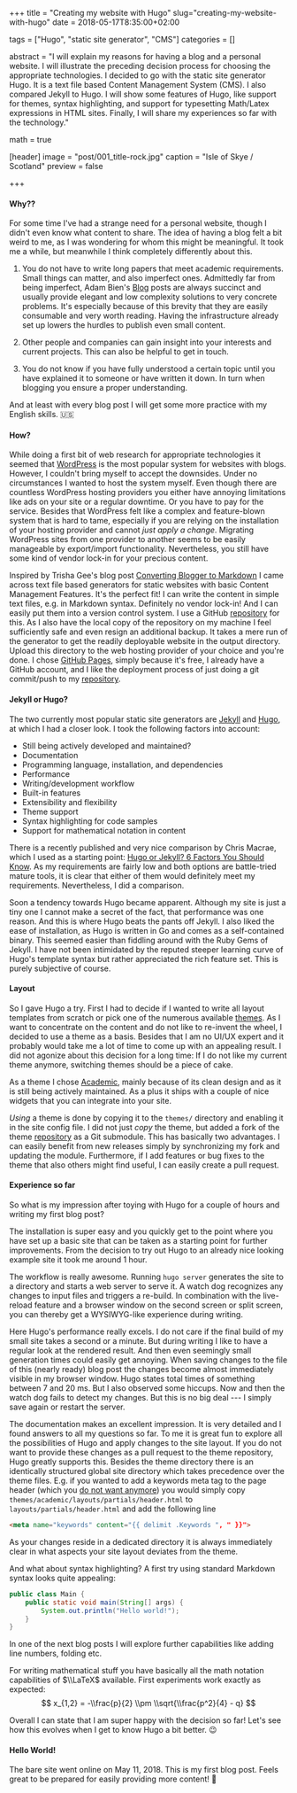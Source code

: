 +++
title = "Creating my website with Hugo"
slug="creating-my-website-with-hugo"
date = 2018-05-17T8:35:00+02:00

tags = ["Hugo", "static site generator", "CMS"]
categories = []

abstract = "I will explain my reasons for having a blog and a personal website. I will illustrate the preceding decision process for choosing the appropriate technologies. I decided to go with the static site generator Hugo. It is a text file based Content Management System (CMS). I also compared Jekyll to Hugo. I will show some features of Hugo, like support for themes, syntax highlighting, and support for typesetting Math/Latex expressions in HTML sites. Finally, I will share my experiences so far with the technology."

math = true

[header]
image = "post/001_title-rock.jpg"
caption = "Isle of Skye / Scotland"
preview = false

+++


#### Why??

For some time I've had a strange need for a personal website, though I didn't even know what content to share. The idea of having a blog felt a bit weird
 to me, as I was wondering for whom this might be meaningful. It took me a while, but meanwhile I think completely differently about this.

1. You do not have to write long papers that meet academic requirements. Small things can matter, and also imperfect ones. Admittedly far from being imperfect,
 Adam Bien's [Blog](http://adambien.blog/roller/abien/) posts are always succinct and usually provide elegant and low complexity solutions to very concrete 
 problems. It's especially because of this brevity that they are easily consumable and very worth reading. Having the infrastructure already set up lowers the 
 hurdles to publish even small content.
 
2. Other people and companies can gain insight into your interests and current projects. This can also be helpful to get in touch.

3. You do not know if you have fully understood a certain topic until you have explained it to someone or have written it down. In turn when blogging you 
ensure a proper understanding.

And at least with every blog post I will get some more practice with my English skills. :us:
  

#### How?

While doing a first bit of web research for appropriate technologies it seemed that [WordPress](https://wordpress.org/) is the most popular system for websites
 with blogs. However, I couldn't bring myself to accept the downsides. Under no circumstances I wanted to host the system myself. Even though there are
 countless WordPress hosting providers you either have annoying limitations like ads on your site or a regular downtime. Or you have to pay for the service.
 Besides that WordPress felt like a complex and feature-blown system that is hard to tame, especially if you are relying on the installation of your hosting
 provider and cannot _just apply a change_. Migrating WordPress sites from one provider to another seems to be easily manageable by export/import functionality.
 Nevertheless, you still have some kind of vendor lock-in for your precious content. 

Inspired by Trisha Gee's blog post [Converting Blogger to Markdown](https://trishagee.github.io/project/atom-to-hugo/) I came across text file based
 generators for static websites with basic Content Management Features. It's the perfect fit! I can write the content in simple text files, e.g. in Markdown
 syntax. Definitely no vendor lock-in! And I can easily put them into a version control system.
 I use a GitHub [repository](https://github.com/stefanneuhaus/stefanneuhaus.org) for this. As I also have the local copy of the repository on my machine I
 feel sufficiently safe and even resign an additional backup. It takes a mere run of the generator to get the readily deployable website in the output
 directory. Upload this directory to the web hosting provider of your choice and you're done. I chose [GitHub Pages](https://pages.github.com/), simply
 because it's free, I already have a GitHub account, and I like the deployment process of just doing a git commit/push to
 my [repository](https://github.com/stefanneuhaus/stefanneuhaus.github.io).


#### Jekyll or Hugo?
 
The two currently most popular static site generators are [Jekyll](https://jekyllrb.com/) and [Hugo](https://gohugo.io/), at which I had a closer look. I took
 the following factors into account:

* Still being actively developed and maintained?
* Documentation
* Programming language, installation, and dependencies
* Performance
* Writing/development workflow
* Built-in features
* Extensibility and flexibility
* Theme support
* Syntax highlighting for code samples
* Support for mathematical notation in content

There is a recently published and very nice comparison by Chris Macrae, which I used as a starting point:
 [Hugo or Jekyll? 6 Factors You Should Know](https://forestry.io/blog/hugo-and-jekyll-compared/). As my requirements are fairly low and both options are 
 battle-tried mature tools, it is clear that either of them would definitely meet my requirements. Nevertheless, I did a comparison.

Soon a tendency towards Hugo became apparent. Although my site is just a tiny one I cannot make a secret of the fact, that performance was one reason. And
 this is where Hugo beats the pants off Jekyll. I also liked the ease of installation, as Hugo is written in Go and comes as a self-contained binary. This
 seemed easier than fiddling around with the Ruby Gems of Jekyll. I have not been intimidated by the reputed steeper learning curve of Hugo's template syntax
 but rather appreciated the rich feature set. This is purely subjective of course. 


#### Layout

So I gave Hugo a try. First I had to decide if I wanted to write all layout templates from scratch or pick one of the numerous available
 [themes](https://themes.gohugo.io/). As I want to concentrate on the content and do not like to re-invent the wheel, I decided to use a theme as a basis.
 Besides that I am no UI/UX expert and it probably would take me a lot of time to come up with an appealing result. I did not agonize about this decision for
 a long time: If I do not like my current theme anymore, switching themes should be a piece of cake.
  
As a theme I chose [Academic](https://sourcethemes.com/academic/), mainly because of its clean design and as it is still being actively maintained. As a plus it
 ships with a couple of nice widgets that you can integrate into your site.

_Using_ a theme is done by copying it to the `themes/` directory and enabling it in the site config file. I did not just _copy_ the theme, but added a fork of
 the theme [repository](https://github.com/gcushen/hugo-academic) as a Git submodule. This has basically two advantages. I can easily benefit from new releases
 simply by synchronizing my fork and updating the module. Furthermore, if I add features or bug fixes to the theme that also others might find useful, I can 
 easily create a pull request. 


#### Experience so far

So what is my impression after toying with Hugo for a couple of hours and writing my first blog post?

The installation is super easy and you quickly get to the point where you have set up a basic site that can be taken as a starting point for further
 improvements. From the decision to try out Hugo to an already nice looking example site it took me around 1 hour.
 
The workflow is really awesome. Running ```hugo server``` generates the site to a directory and starts a web server to serve it. A watch dog recognizes any
 changes to input files and triggers a re-build. In combination with the live-reload feature and a browser window on the second screen or split screen, you
 can thereby get a WYSIWYG-like experience during writing.
  
Here Hugo's performance really excels. I do not care if the final build of my small site takes a second or a minute. But during writing I like to have a
 regular look at the rendered result. And then even seemingly small generation times could easily get annoying. When saving changes to the file of this
 (nearly ready) blog post the changes become almost immediately visible in my browser window. Hugo states total times of something between 7 and 20 ms. But I
 also observed some hiccups. Now and then the watch dog fails to detect my changes. But this is no big deal --- I simply save again or restart the server.

The documentation makes an excellent impression. It is very detailed and I found answers to all my questions so far. To me it is great fun to explore all the
 possibilities of Hugo and apply changes to the site layout. If you do not want to provide these changes as a pull request to the theme repository, Hugo
 greatly supports this. Besides the theme directory there is an identically structured global site directory which takes precedence over the theme files.
 E.g. if you wanted to add a keywords meta tag to the page header (which you [do not want anymore](https://yoast.com/meta-keywords/)) you would simply copy
 `themes/academic/layouts/partials/header.html` to `layouts/partials/header.html` and add the following line
```html
<meta name="keywords" content="{{ delimit .Keywords ", " }}">
```
 As your changes reside in a dedicated directory it is always immediately clear in what aspects your site layout deviates from the theme.

And what about syntax highlighting? A first try using standard Markdown syntax looks quite appealing: 
```java
public class Main {
    public static void main(String[] args) {
        System.out.println("Hello world!");
    }
}
```
In one of the next blog posts I will explore further capabilities like adding line numbers, folding etc.


For writing mathematical stuff you have basically all the math notation capabilities of $\\LaTeX$ available. First experiments work exactly as expected:
 $$ x_{1,2} = -\\frac{p}{2} \\pm \\sqrt{\\frac{p^2}{4} - q} $$

Overall I can state that I am super happy with the decision so far! Let's see how this evolves when I get to know Hugo a bit better. :wink:


#### Hello World!

The bare site went online on May 11, 2018. This is my first blog post. Feels great to be prepared for easily providing more content! :rocket:
